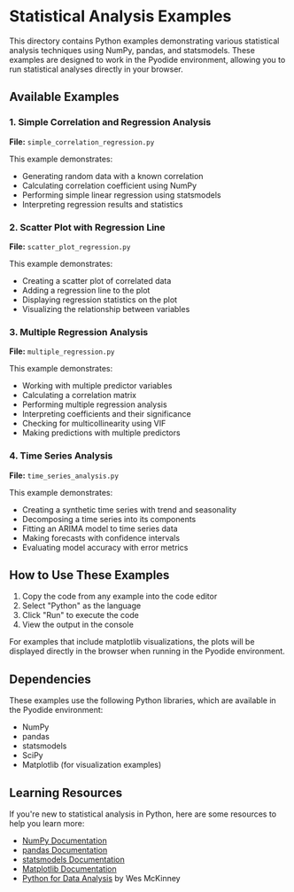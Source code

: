 # Statistical Analysis Examples

This directory contains Python examples demonstrating various statistical analysis techniques using NumPy, pandas, and statsmodels. These examples are designed to work in the Pyodide environment, allowing you to run statistical analyses directly in your browser.

## Available Examples

### 1. Simple Correlation and Regression Analysis
**File:** `simple_correlation_regression.py`

This example demonstrates:
- Generating random data with a known correlation
- Calculating correlation coefficient using NumPy
- Performing simple linear regression using statsmodels
- Interpreting regression results and statistics

### 2. Scatter Plot with Regression Line
**File:** `scatter_plot_regression.py`

This example demonstrates:
- Creating a scatter plot of correlated data
- Adding a regression line to the plot
- Displaying regression statistics on the plot
- Visualizing the relationship between variables

### 3. Multiple Regression Analysis
**File:** `multiple_regression.py`

This example demonstrates:
- Working with multiple predictor variables
- Calculating a correlation matrix
- Performing multiple regression analysis
- Interpreting coefficients and their significance
- Checking for multicollinearity using VIF
- Making predictions with multiple predictors

### 4. Time Series Analysis
**File:** `time_series_analysis.py`

This example demonstrates:
- Creating a synthetic time series with trend and seasonality
- Decomposing a time series into its components
- Fitting an ARIMA model to time series data
- Making forecasts with confidence intervals
- Evaluating model accuracy with error metrics

## How to Use These Examples

1. Copy the code from any example into the code editor
2. Select "Python" as the language
3. Click "Run" to execute the code
4. View the output in the console

For examples that include matplotlib visualizations, the plots will be displayed directly in the browser when running in the Pyodide environment.

## Dependencies

These examples use the following Python libraries, which are available in the Pyodide environment:
- NumPy
- pandas
- statsmodels
- SciPy
- Matplotlib (for visualization examples)

## Learning Resources

If you're new to statistical analysis in Python, here are some resources to help you learn more:

- [NumPy Documentation](https://numpy.org/doc/stable/)
- [pandas Documentation](https://pandas.pydata.org/docs/)
- [statsmodels Documentation](https://www.statsmodels.org/stable/index.html)
- [Matplotlib Documentation](https://matplotlib.org/stable/contents.html)
- [Python for Data Analysis](https://wesmckinney.com/book/) by Wes McKinney 